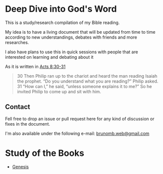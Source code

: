 # Deep Dive into God's Word

This is a study/research compilation of my Bible reading.

My idea is to have a living document that will be updated from time to time according to new understandings, debates with friends and more researches.

I also have plans to use this in quick sessions with people that are interested on learning and debating about it

As it is written in [Acts 8:30-31](https://www.biblegateway.com/passage/?search=Acts+8%3A30-31&version=ESV)

>30 Then Philip ran up to the chariot and heard the man reading Isaiah the prophet. 
“Do you understand what you are reading?” Philip asked. 31 “How can I,” he said, “unless someone explains it to me?” So he invited Philip to come up and sit with him.

## Contact

Fell free to drop an issue or pull request here for any kind of discussion or fixes in the document.

I'm also available under the following e-mail: <brunomb.web@gmail.com>

# Study of the Books

* [Genesis](genesis.md)

